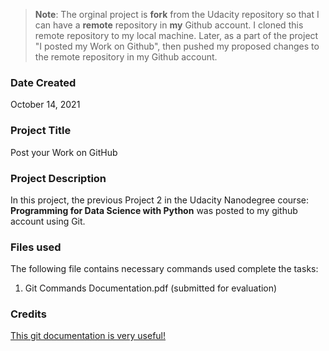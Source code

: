 >**Note**: The orginal project is **fork**  from the Udacity repository so that I can have a **remote** repository in **my** Github account. I cloned this remote repository to my local machine. Later, as a part of the project "I posted my Work on Github", then pushed my proposed changes to the remote repository in my Github account.

### Date Created
October 14, 2021
### Project Title
Post your Work on GitHub

### Project Description
In this project, the previous Project 2 in the Udacity Nanodegree course: **Programming for Data Science with Python**  was posted to my github account using Git.

### Files used
The following file contains necessary commands used complete the tasks:
1. Git Commands Documentation.pdf (submitted for evaluation)
### Credits
[This git documentation is very useful!](https://git-scm.com/doc)
